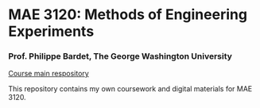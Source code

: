 # MAE 3120: Methods of Engineering Experiments
### Prof. Philippe Bardet, The George Washington University

[Course main respository](https://github.com/bardet/GWU-MAE3120_2022)

This repository contains my own coursework and digital materials for MAE 3120.